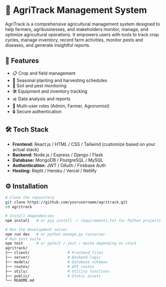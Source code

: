 # 🌾 AgriTrack Management System

AgriTrack is a comprehensive agricultural management system designed to help farmers, agribusinesses, and stakeholders monitor, manage, and optimize agricultural operations. It empowers users with tools to track crop cycles, manage inventory, record farm activities, monitor pests and diseases, and generate insightful reports.

## 🚀 Features

- 📋 Crop and field management
- 📆 Seasonal planting and harvesting schedules
- 🧪 Soil and pest monitoring
- 🛠️ Equipment and inventory tracking
- 📊 Data analysis and reports
- 👥 Multi-user roles (Admin, Farmer, Agronomist)
- 🔒 Secure authentication

## 🛠️ Tech Stack

- **Frontend:** React.js / HTML / CSS / Tailwind (customize based on your actual stack)
- **Backend:** Node.js / Express / Django / Flask
- **Database:** MongoDB / PostgreSQL / MySQL
- **Authentication:** JWT / OAuth / Firebase Auth
- **Hosting:** Replit / Heroku / Vercel / Netlify

## ⚙️ Installation

```bash
# Clone the repository
git clone https://github.com/yourusername/agritrack.git
cd agritrack

# Install dependencies
npm install   # or pip install -r requirements.txt for Python projects

# Run the development server
npm run dev   # or python manage.py runserver
# Run test suite
npm test      # or pytest / jest / mocha depending on stack
agritrack/
├── client/                 # Frontend files
├── server/                 # Backend logic
├── models/                 # Database schemas
├── routes/                 # API routes
├── utils/                  # Utility functions
├── public/                 # Static assets
└── README.md
